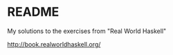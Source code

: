 README
======

My solutions to the exercises from "Real World Haskell"

http://book.realworldhaskell.org/
